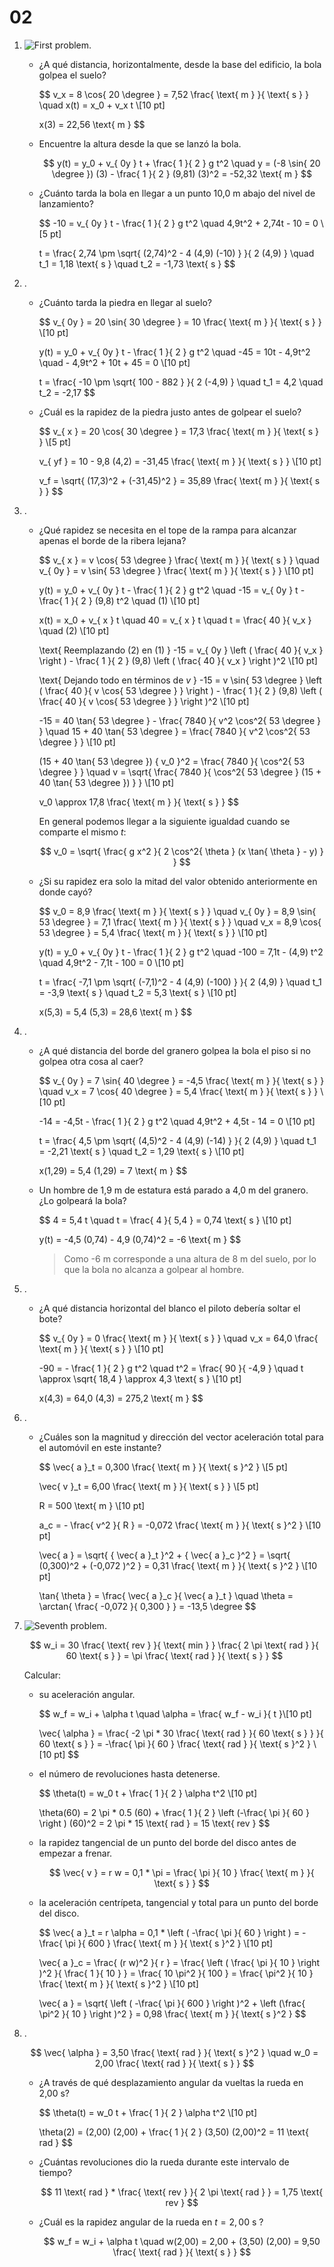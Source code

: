# 02

1. ![First problem](../../assets/fisica_I_laboratorio/2_2-1%20Problem.jpg).

    - ¿A qué distancia, horizontalmente, desde la base del edificio, la bola golpea el suelo?

        $$
        v_x = 8 \cos{ 20 \degree } = 7,52 \frac{ \text{ m } }{ \text{ s } } \quad x(t) = x_0 + v_x t \\[10 pt]

        x(3) = 22,56 \text{ m }
        $$

    - Encuentre la altura desde la que se lanzó la bola.

        $$
        y(t) = y_0 + v_{ 0y } t + \frac{ 1 }{ 2 } g t^2 \quad y = (-8 \sin{ 20 \degree }) (3) - \frac{ 1 }{ 2 } (9,81) (3)^2 = -52,32 \text{ m }
        $$

    - ¿Cuánto tarda la bola en llegar a un punto 10,0 m abajo del nivel de lanzamiento?

        $$
        -10 = v_{ 0y } t - \frac{ 1 }{ 2 } g t^2 \quad 4,9t^2 + 2,74t - 10 = 0 \\[5 pt]

        t = \frac{ 2,74 \pm \sqrt{ (2,74)^2 - 4 (4,9) (-10) } }{ 2 (4,9) } \quad t_1 = 1,18 \text{ s } \quad t_2 = -1,73 \text{ s }
        $$

2. .

    - ¿Cuánto tarda la piedra en llegar al suelo?

        $$
        v_{ 0y } = 20 \sin{ 30 \degree } = 10 \frac{ \text{ m } }{ \text{ s } } \\[10 pt]

        y(t) = y_0 + v_{ 0y } t - \frac{ 1 }{ 2 } g t^2 \quad -45 = 10t - 4,9t^2 \quad - 4,9t^2 + 10t + 45 = 0 \\[10 pt]

        t = \frac{ -10 \pm \sqrt{ 100 - 882 } }{ 2 (-4,9) } \quad t_1 = 4,2 \quad t_2 = -2,17
        $$

    - ¿Cuál es la rapidez de la piedra justo antes de golpear el suelo?

        $$
        v_{ x } = 20 \cos{ 30 \degree } = 17,3 \frac{ \text{ m } }{ \text{ s } } \\[5 pt]

        v_{ yf } = 10 - 9,8 (4,2) = -31,45 \frac{ \text{ m } }{ \text{ s } } \\[10 pt]

        v_f = \sqrt{ (17,3)^2 + (-31,45)^2 } = 35,89 \frac{ \text{ m } }{ \text{ s } }
        $$

3. .

    - ¿Qué rapidez se necesita en el tope de la rampa para alcanzar apenas el borde de la ribera lejana?

        $$
        v_{ x } = v \cos{ 53 \degree } \frac{ \text{ m } }{ \text{ s } } \quad v_{ 0y } = v \sin{ 53 \degree } \frac{ \text{ m } }{ \text{ s } } \\[10 pt]

        y(t) = y_0 + v_{ 0y } t - \frac{ 1 }{ 2 } g t^2 \quad -15 = v_{ 0y } t - \frac{ 1 }{ 2 } (9,8) t^2 \quad (1) \\[10 pt]

        x(t) = x_0 + v_{ x } t \quad 40 = v_{ x } t \quad t = \frac{ 40 }{ v_x } \quad (2) \\[10 pt]

        \text{ Reemplazando $(2)$ en $(1)$ } -15 = v_{ 0y } \left ( \frac{ 40 }{ v_x } \right ) - \frac{ 1 }{ 2 } (9,8) \left ( \frac{ 40 }{ v_x } \right )^2 \\[10 pt]

        \text{ Dejando todo en términos de $v$ } -15 = v \sin{ 53 \degree } \left ( \frac{ 40 }{ v \cos{ 53 \degree } } \right ) - \frac{ 1 }{ 2 } (9,8) \left ( \frac{ 40 }{ v \cos{ 53 \degree } } \right )^2 \\[10 pt]

        -15 = 40 \tan{ 53 \degree } - \frac{ 7840 }{ v^2 \cos^2{ 53 \degree } } \quad 15 + 40 \tan{ 53 \degree } = \frac{ 7840 }{ v^2 \cos^2{ 53 \degree } } \\[10 pt]

        (15 + 40 \tan{ 53 \degree }) { v_0 }^2 = \frac{ 7840 }{ \cos^2{ 53 \degree } } \quad v = \sqrt{ \frac{ 7840 }{ \cos^2{ 53 \degree } (15 + 40 \tan{ 53 \degree }) } } \\[10 pt]

        v_0 \approx 17,8 \frac{ \text{ m } }{ \text{ s } }
        $$

        En general podemos llegar a la siguiente igualdad cuando se comparte el mismo $t$:

        $$
        v_0 = \sqrt{ \frac{ g x^2 }{ 2 \cos^2{ \theta } (x \tan{ \theta } - y) } }
        $$

    - ¿Si su rapidez era solo la mitad del valor obtenido anteriormente en donde cayó?

        $$
        v_0 = 8,9 \frac{ \text{ m } }{ \text{ s } } \quad v_{ 0y } = 8,9 \sin{ 53 \degree } = 7,1 \frac{ \text{ m } }{ \text{ s } } \quad v_x = 8,9 \cos{ 53 \degree } = 5,4 \frac{ \text{ m } }{ \text{ s } } \\[10 pt]

        y(t) = y_0 + v_{ 0y } t - \frac{ 1 }{ 2 } g t^2 \quad -100 = 7,1t - (4,9) t^2 \quad 4,9t^2 - 7,1t - 100 = 0 \\[10 pt]

        t = \frac{ -7,1 \pm \sqrt{ (-7,1)^2 - 4 (4,9) (-100) } }{ 2 (4,9) } \quad t_1 = -3,9 \text{ s } \quad t_2 = 5,3 \text{ s } \\[10 pt]

        x(5,3) = 5,4 (5,3) = 28,6 \text{ m }
        $$

4. .

    - ¿A qué distancia del borde del granero golpea la bola el piso si no golpea otra cosa al caer?

        $$
        v_{ 0y } = 7 \sin{ 40 \degree } = -4,5 \frac{ \text{ m } }{ \text{ s } } \quad v_x = 7 \cos{ 40 \degree } = 5,4 \frac{ \text{ m } }{ \text{ s } } \\[10 pt]

        -14 = -4,5t - \frac{ 1 }{ 2 } g t^2 \quad 4,9t^2 + 4,5t - 14 = 0 \\[10 pt]

        t = \frac{ 4,5 \pm \sqrt{ (4,5)^2 - 4 (4,9) (-14) } }{ 2 (4,9) } \quad t_1 = -2,21 \text{ s } \quad t_2 = 1,29 \text{ s } \\[10 pt]

        x(1,29) = 5,4 (1,29) = 7 \text{ m }
        $$

    - Un hombre de 1,9 m de estatura está parado a 4,0 m del granero. ¿Lo golpeará la bola?

        $$
        4 = 5,4 t \quad t = \frac{ 4 }{ 5,4 } = 0,74 \text{ s } \\[10 pt]

        y(t) = -4,5 (0,74) - 4,9 (0,74)^2 = -6 \text{ m }
        $$

        > Como -6 m corresponde a una altura de 8 m del suelo, por lo que la bola no alcanza a golpear al hombre.

5. .

    - ¿A qué distancia horizontal del blanco el piloto debería soltar el bote?

        $$
        v_{ 0y } = 0 \frac{ \text{ m } }{ \text{ s } } \quad v_x = 64,0 \frac{ \text{ m } }{ \text{ s } } \\[10 pt]

        -90 = - \frac{ 1 }{ 2 } g t^2 \quad t^2 = \frac{ 90 }{ -4,9 } \quad t \approx \sqrt{ 18,4 } \approx 4,3 \text{ s } \\[10 pt]

        x(4,3) = 64,0 (4,3) = 275,2 \text{ m }
        $$

6. .

    - ¿Cuáles son la magnitud y dirección del vector aceleración total para el automóvil en este instante?

        $$
        \vec{ a }_t = 0,300 \frac{ \text{ m } }{ \text{ s }^2 } \\[5 pt]

        \vec{ v }_t = 6,00 \frac{ \text{ m } }{ \text{ s } } \\[5 pt]

        R = 500 \text{ m } \\[10 pt]

        a_c = - \frac{ v^2 }{ R } = -0,072 \frac{ \text{ m } }{ \text{ s }^2 } \\[10 pt]

        \vec{ a } = \sqrt{ { \vec{ a }_t }^2 + { \vec{ a }_c }^2 } = \sqrt{ (0,300)^2 + (-0,072 )^2 } = 0,31 \frac{ \text{ m } }{ \text{ s }^2 } \\[10 pt]

        \tan{ \theta } = \frac{ \vec{ a }_c }{ \vec{ a }_t } \quad \theta = \arctan{ \frac{ -0,072 }{ 0,300 } } = -13,5 \degree
        $$

7. ![Seventh problem](../../assets/fisica_I_laboratorio/2_2-2%20Problem.jpg).

    $$
    w_i = 30 \frac{ \text{ rev } }{ \text{ min } } \frac{ 2 \pi \text{ rad } }{ 60 \text{ s } } = \pi \frac{ \text{ rad } }{ \text{ s } }
    $$

    Calcular:

    - su aceleración angular.

        $$
        w_f = w_i + \alpha t \quad \alpha = \frac{ w_f - w_i }{ t }\\[10 pt]

        \vec{ \alpha } = \frac{ -2 \pi * 30 \frac{ \text{ rad } }{ 60 \text{ s } } }{ 60 \text{ s } } = -\frac{ \pi }{ 60 } \frac{ \text{ rad } }{ \text{ s }^2 }
        \\[10 pt]
        $$

    - el número de revoluciones hasta detenerse.

        $$
        \theta(t) = w_0 t + \frac{ 1 }{ 2 } \alpha t^2 \\[10 pt]

        \theta(60) = 2 \pi * 0.5 (60) + \frac{ 1 }{ 2 } \left (-\frac{ \pi }{ 60 } \right ) (60)^2 = 2 \pi * 15 \text{ rad } = 15 \text{ rev }
        $$

    - la rapidez tangencial de un punto del borde del disco antes de empezar a frenar.

        $$
        \vec{ v } = r w = 0,1 * \pi = \frac{ \pi }{ 10 } \frac{ \text{ m } }{ \text{ s } }
        $$

    - la aceleración centrípeta, tangencial y total para un punto del borde del disco.

        $$
        \vec{ a }_t = r \alpha = 0,1 * \left ( -\frac{ \pi }{ 60 } \right ) = -\frac{ \pi }{ 600 } \frac{ \text{ m } }{ \text{ s }^2 } \\[10 pt]

        \vec{ a }_c = \frac{ (r w)^2 }{ r } = \frac{ \left ( \frac{ \pi }{ 10 } \right )^2 }{ \frac{ 1 }{ 10 } } = \frac{ 10 \pi^2 }{ 100 } = \frac{ \pi^2 }{ 10 } \frac{ \text{ m } }{ \text{ s }^2 } \\[10 pt]

        \vec{ a } = \sqrt{ \left ( -\frac{ \pi }{ 600 } \right )^2 + \left (\frac{ \pi^2 }{ 10 } \right )^2 } = 0,98 \frac{ \text{ m } }{ \text{ s }^2 }
        $$

8. .

    $$
    \vec{ \alpha } = 3,50 \frac{ \text{ rad } }{ \text{ s }^2 } \quad w_0 = 2,00 \frac{ \text{ rad } }{ \text{ s } }
    $$

    - ¿A través de qué desplazamiento angular da vueltas la rueda en 2,00 s?

        $$
        \theta(t) = w_0 t + \frac{ 1 }{ 2 } \alpha t^2 \\[10 pt]

        \theta(2) = (2,00) (2,00) + \frac{ 1 }{ 2 } (3,50) (2,00)^2 = 11 \text{ rad }
        $$

    - ¿Cuántas revoluciones dio la rueda durante este intervalo de tiempo?

        $$
        11 \text{ rad } * \frac{ \text{ rev } }{ 2 \pi \text{ rad } } = 1,75 \text{ rev }
        $$

    - ¿Cuál es la rapidez angular de la rueda en $t = 2,00 \text{ s }$?

        $$
        w_f = w_i + \alpha t \quad w(2,00) = 2,00 + (3,50) (2,00) = 9,50 \frac{ \text{ rad } }{ \text{ s } }
        $$
